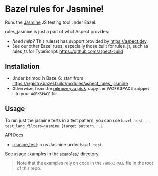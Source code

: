 # Bazel rules for Jasmine!

Runs the [Jasmine](https://jasmine.github.io/) JS testing tool under Bazel.

rules_jasmine is just a part of what Aspect provides:

- _Need help?_ This ruleset has support provided by https://aspect.dev.
- See our other Bazel rules, especially those built for rules_js, such as rules_ts for TypeScript: https://github.com/aspect-build

## Installation

- Under bzlmod in Bazel 6: start from <https://registry.bazel.build/modules/aspect_rules_jasmine>
- Otherwise, from the [release you pick](https://github.com/aspect-build/rules_jasmine/releases),
  copy the WORKSPACE snippet into your `WORKSPACE` file.

## Usage

To run just the jasmine tests in a test pattern, you can use `bazel test --test_lang_filters=jasmine [target pattern...]`.

API Docs

- [jasmine_test](./docs/jasmine_test.md): runs Jasmine under `bazel test`

See usage examples in the [`examples/`](https://github.com/aspect-build/rules_jasmine/tree/main/examples/) directory.

> Note that the examples rely on code in the `/WORKSPACE` file in the root of this repo.
